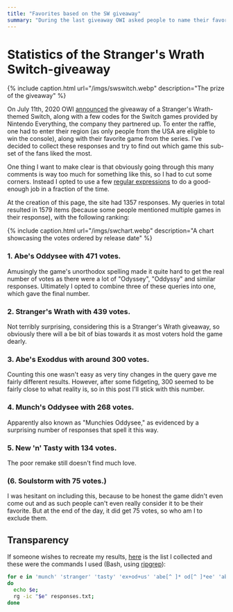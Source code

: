 ```yaml
---
title: "Favorites based on the SW giveaway"
summary: "During the last giveaway OWI asked people to name their favorite game. I collected these responses."
---
```


# Statistics of the Stranger's Wrath Switch-giveaway

{% include caption.html url="/imgs/swswitch.webp" description="The prize of the giveaway" %}

On July 11th, 2020 OWI
[announced](https://nintendoeverything.com/giveaway-win-a-special-oddworld-strangers-wrath-switch-system-signed-by-lorne-lanning/)
the giveaway of a Stranger's Wrath-themed Switch, along with a few codes for the Switch games
provided by Nintendo Everything, the company they partnered up. To enter the raffle, one had to
enter their region (as only people from the USA are eligible to win the console), along with their
favorite game from the series. I've decided to collect these responses and try to find out which
game this sub-set of the fans liked the most.

One thing I want to make clear is that obviously going through this many comments is way too much
for something like this, so I had to cut some corners. Instead I opted to use a few [regular
expressions](https://en.wikipedia.org/wiki/Regular_expression) to do a good-enough job in a fraction
of the time.

At the creation of this page, the site had 1357 responses. My queries in total resulted in 1579
items (because some people mentioned multiple games in their response), with the following ranking:

{% include caption.html url="/imgs/swchart.webp" description="A chart showcasing the votes ordered by release date" %}

### **1. Abe's Oddysee** with **471** votes.

Amusingly the game's unorthodox spelling made it quite hard to get the real number of votes as there
were a lot of "Odyssey", "Oddyssy" and similar responses. Ultimately I opted to combine three of
these queries into one, which gave the final number.

### **2. Stranger's Wrath** with **439** votes.

Not terribly surprising, considering this is a Stranger's Wrath giveaway, so obviously there will a
be bit of bias towards it as most voters hold the game dearly.

### **3. Abe's Exoddus** with **around 300** votes.

Counting this one wasn't easy as very tiny changes in the query gave me fairly different results.
However, after some fidgeting, 300 seemed to be fairly close to what reality is, so in this post
I'll stick with this number.

### **4. Munch's Oddysee** with **268** votes.

Apparently also known as "Munchies Oddysee," as evidenced by a surprising number of responses that
spell it this way.

### **5. New 'n' Tasty** with **134** votes.

The poor remake still doesn't find much love.

### **(6. Soulstorm** with **75** votes.)

I was hesitant on including this, because to be honest the game didn't even come out and as such
people can't even really consider it to be their favorite. But at the end of the day, it did get 75
votes, so who am I to exclude them.

## Transparency

If someone wishes to recreate my results, <a href="/assets/etc/responses.txt" download>here</a> is
the list I collected and these were the commands I used (Bash, using
[ripgrep](https://github.com/BurntSushi/ripgrep)):

```bash
for e in 'munch' 'stranger' 'tasty' 'ex+od+us' 'abe[^ ]* od[^ ]*ee' 'abe[^ ]* od[^ ]*sy' 'abe[^ ]* od[^ ]*sey' 'soulstorm';
do
  echo $e;
  rg -ic "$e" responses.txt;
done
```

